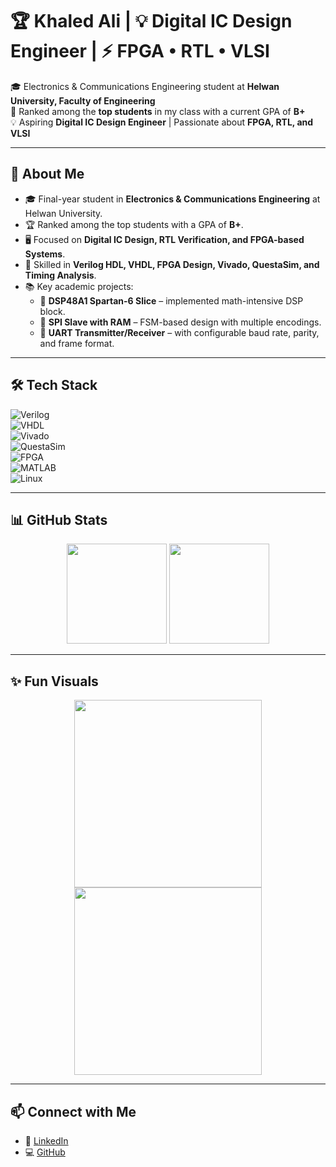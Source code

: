 # 🏆 Khaled Ali | 💡 Digital IC Design Engineer | ⚡ FPGA • RTL • VLSI

🎓 Electronics & Communications Engineering student at **Helwan University, Faculty of Engineering**  
🏅 Ranked among the **top students** in my class with a current GPA of **B+**  
💡 Aspiring **Digital IC Design Engineer** | Passionate about **FPGA, RTL, and VLSI**  

---

## 🚀 About Me
- 🎓 Final-year student in **Electronics & Communications Engineering** at Helwan University.  
- 🏆 Ranked among the top students with a GPA of **B+**.  
- 🖥️ Focused on **Digital IC Design, RTL Verification, and FPGA-based Systems**.  
- 🔧 Skilled in **Verilog HDL, VHDL, FPGA Design, Vivado, QuestaSim, and Timing Analysis**.  
- 📚 Key academic projects:  
  - 🔢 **DSP48A1 Spartan-6 Slice** – implemented math-intensive DSP block.  
  - 📡 **SPI Slave with RAM** – FSM-based design with multiple encodings.  
  - 🔄 **UART Transmitter/Receiver** – with configurable baud rate, parity, and frame format.  

---

## 🛠️ Tech Stack
![Verilog](https://img.shields.io/badge/HDL-Verilog-blue?style=for-the-badge)  
![VHDL](https://img.shields.io/badge/HDL-VHDL-purple?style=for-the-badge)  
![Vivado](https://img.shields.io/badge/Tool-Xilinx%20Vivado-orange?style=for-the-badge)  
![QuestaSim](https://img.shields.io/badge/Simulator-Mentor%20QuestaSim-green?style=for-the-badge)  
![FPGA](https://img.shields.io/badge/Hardware-FPGA-red?style=for-the-badge)  
![MATLAB](https://img.shields.io/badge/Tool-MATLAB-yellow?style=for-the-badge)  
![Linux](https://img.shields.io/badge/OS-Linux-black?style=for-the-badge)  

---

## 📊 GitHub Stats
<p align="center">
  <img src="https://github-readme-stats.vercel.app/api?username=Khaled15102002&show_icons=true&theme=radical" height="160"/>
  <img src="https://github-readme-stats.vercel.app/api/top-langs/?username=Khaled15102002&layout=compact&theme=radical" height="160"/>
</p>

---

## ✨ Fun Visuals
<p align="center">
  <img src="https://media.giphy.com/media/coxQHKASG60HrHtvkt/giphy.gif" width="300"/>  
  <img src="https://media.giphy.com/media/QpVUMRUJGokfqXyfa1/giphy.gif" width="300"/>  
</p>

---

## 📫 Connect with Me
- 💼 [LinkedIn](https://www.linkedin.com/in/khaled-ali-b63739360/)  
- 💻 [GitHub](https://github.com/Khaled15102002)  
